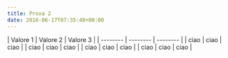 ```yaml
---
title: Prova 2
date: 2016-06-17T07:35:48+00:00
---
```

| Valore 1 | Valore 2 | Valore 3 | | -------- | -------- | -------- | | ciao | ciao | ciao | | ciao | ciao | ciao | | ciao | ciao | ciao | | ciao | ciao | ciao |